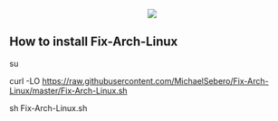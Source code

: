 <p align="center">
	<img src="https://i.postimg.cc/sxz11L7T/Fix-Arch.png" />

## How to install Fix-Arch-Linux

su

curl -LO https://raw.githubusercontent.com/MichaelSebero/Fix-Arch-Linux/master/Fix-Arch-Linux.sh

sh Fix-Arch-Linux.sh
